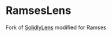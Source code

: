 # RamsesLens

Fork of [SolidlyLens](https://github.com/0xDAO-Protocol/0xdao-protocol/blob/master/SolidlyLens.sol) modified for Ramses

